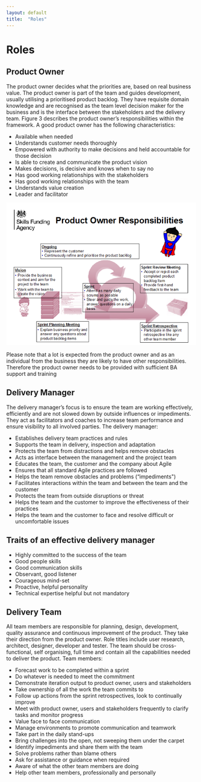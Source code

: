 ```yaml
---
layout: default
title:  "Roles"
---
```


# Roles

## Product Owner

The product owner decides what the priorities are, based on real business value. The product owner is part of the team and guides development, usually utilising a prioritised product backlog. They have requisite domain knowledge and are recognised as the team level decision maker for the business and is the interface between the stakeholders and the delivery team. Figure 3 describes the product owner’s responsibilities within the framework. A good product owner has the following characteristics:

* Available when needed
* Understands customer needs thoroughly
* Empowered with authority to make decisions and held accountable for those decision
* Is able to create and communicate the product vision
* Makes decisions, is decisive and knows when to say no
* Has good working relationships with the stakeholders
* Has good working relationships with the team
* Understands value creation
* Leader and facilitator 

![Product Owner Resposibilities](images/po-responsibilities.png)

Please note that a lot is expected from the product owner and as an individual from the business they are likely to have other responsibilities. Therefore the product owner needs to be provided with sufficient BA support and training

## Delivery Manager

The delivery manager’s focus is to ensure the team are working effectively, efficiently and are not slowed down by outside influences or impediments. They act as facilitators and coaches to increase team performance and ensure visibility to all involved parties. The delivery manager:

* Establishes delivery team practices and rules
* Supports the team in delivery, inspection and adaptation
* Protects the team from distractions and helps remove obstacles
* Acts as interface between the management and the project team
* Educates the team, the customer and the company about Agile
* Ensures that all standard Agile practices are followed
* Helps the team remove obstacles and problems (“impediments")
* Facilitates interactions within the team and between the team and the customer
* Protects the team from outside disruptions or threat
* Helps the team and the customer to improve the effectiveness of their practices
* Helps the team and the customer to face and resolve difficult or uncomfortable issues

## Traits of an effective delivery manager

* Highly committed to the success of the team
* Good people skills
* Good communication skills
* Observant, good listener
* Courageous mind-set
* Proactive, helpful personality
* Technical expertise helpful but not mandatory

## Delivery Team

All team members are responsible for planning, design, development, quality assurance and continuous improvement of the product. They take their direction from the product owner. Role titles include user research, architect, designer, developer and tester. The team should be cross-functional, self organising, full time and contain all the capabilities needed to deliver the product. Team members:

* Forecast work to be completed within a sprint
* Do whatever is needed to meet the commitment
* Demonstrate iteration output to product owner, users and stakeholders
* Take ownership of all the work the team commits to
* Follow up actions from the sprint retrospectives, look to continually improve
* Meet with product owner, users and stakeholders frequently to clarify tasks and monitor progress
* Value face to face communication
* Manage environments to promote communication and teamwork
* Take part in the daily stand-ups
* Bring challenges into the open, not sweeping them under the carpet
* Identify impediments and share them with the team
* Solve problems rather than blame others
* Ask for assistance or guidance when required
* Aware of what the other team members are doing
* Help other team members, professionally and personally 
